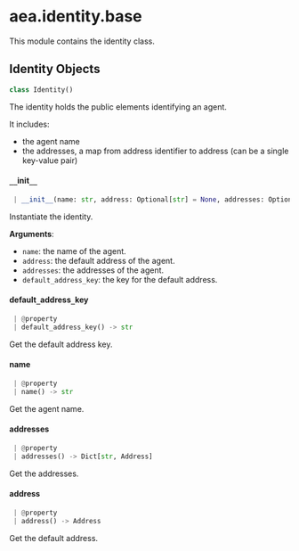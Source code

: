 <a name="aea.identity.base"></a>
# aea.identity.base

This module contains the identity class.

<a name="aea.identity.base.Identity"></a>
## Identity Objects

```python
class Identity()
```

The identity holds the public elements identifying an agent.

It includes:

- the agent name
- the addresses, a map from address identifier to address (can be a single key-value pair)

<a name="aea.identity.base.Identity.__init__"></a>
#### `__`init`__`

```python
 | __init__(name: str, address: Optional[str] = None, addresses: Optional[Dict[str, Address]] = None, default_address_key: str = DEFAULT_LEDGER)
```

Instantiate the identity.

**Arguments**:

- `name`: the name of the agent.
- `address`: the default address of the agent.
- `addresses`: the addresses of the agent.
- `default_address_key`: the key for the default address.

<a name="aea.identity.base.Identity.default_address_key"></a>
#### default`_`address`_`key

```python
 | @property
 | default_address_key() -> str
```

Get the default address key.

<a name="aea.identity.base.Identity.name"></a>
#### name

```python
 | @property
 | name() -> str
```

Get the agent name.

<a name="aea.identity.base.Identity.addresses"></a>
#### addresses

```python
 | @property
 | addresses() -> Dict[str, Address]
```

Get the addresses.

<a name="aea.identity.base.Identity.address"></a>
#### address

```python
 | @property
 | address() -> Address
```

Get the default address.

